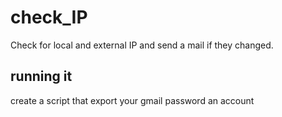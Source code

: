 # check_IP
Check for local and external IP and send a mail if they changed.
## running it
create a script that export your gmail password an account
